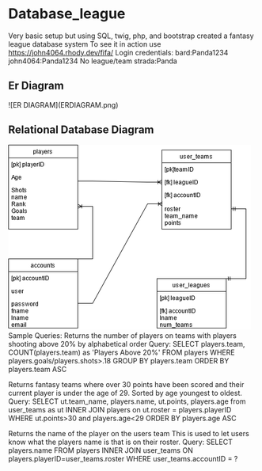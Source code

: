 # Database_league
 Very basic setup but using SQL, twig, php, and bootstrap created a fantasy league database system
 To see it in action use https://john4064.rhody.dev/fifa/
Login credentials:
bard:Panda1234
john4064:Panda1234
No league/team
strada:Panda

<h2>Er Diagram</h2>
![ER DIAGRAM](ERDIAGRAM.png)<br />
<h2>Relational Database Diagram</h2>

![Relational Database](Relational.png)<br />
Sample Queries:
Returns the number of players on teams with players shooting above 20% by alphabetical order Query:
SELECT players.team, COUNT(players.team) as 'Players Above 20%' FROM players WHERE players.goals/players.shots>.18 GROUP BY players.team ORDER BY players.team ASC

Returns fantasy teams where over 30 points have been scored and their current player is under the age of 29. Sorted by age youngest to oldest. Query:
SELECT ut.team_name, players.name, ut.points, players.age from user_teams as ut INNER JOIN players on ut.roster = players.playerID WHERE ut.points>30 and players.age<29 ORDER BY players.age ASC

Returns the name of the player on the users team This is used to let users know what the players name is that is on their roster. Query:
SELECT players.name FROM players INNER JOIN user_teams ON players.playerID=user_teams.roster WHERE user_teams.accountID = ?
